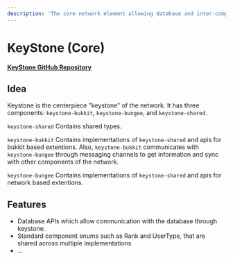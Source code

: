 ```yaml
---
description: 'The core network element allowing database and inter-component communication and standardization.'
---
```


# KeyStone \(Core\)

[**KeyStone GitHub Repository**](https://github.com/aternosgames/keystone)

## Idea

Keystone is the centerpiece "keystone" of the network. It has three components: `keystone-bukkit`, `keystone-bungee`, and `keystone-shared`.

`keystone-shared` Contains shared types.

`keystone-bukkit` Contains implementations of `keystone-shared` and apis for bukkit based extentions. Also, `keystone-bukkit` communicates with `keystone-bungee` through messaging channels to get information and sync with other components of the network.

`keystone-bungee` Contains implementations of `keystone-shared` and apis for network based extentions.

## Features

* Database APIs which allow communication with the database through keystone. 
* Standard component enums such as Rank and UserType, that are shared across multiple implementations
* ...
